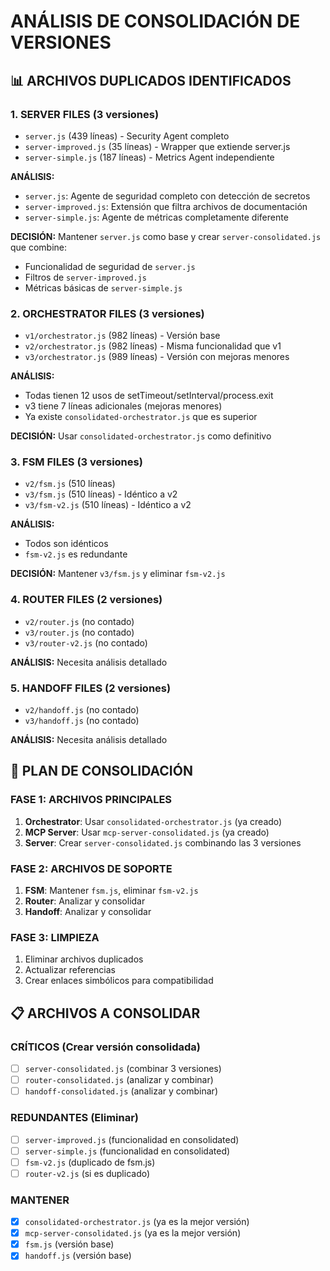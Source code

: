 # ANÁLISIS DE CONSOLIDACIÓN DE VERSIONES

## 📊 ARCHIVOS DUPLICADOS IDENTIFICADOS

### 1. SERVER FILES (3 versiones)
- `server.js` (439 líneas) - Security Agent completo
- `server-improved.js` (35 líneas) - Wrapper que extiende server.js
- `server-simple.js` (187 líneas) - Metrics Agent independiente

**ANÁLISIS:**
- `server.js`: Agente de seguridad completo con detección de secretos
- `server-improved.js`: Extensión que filtra archivos de documentación
- `server-simple.js`: Agente de métricas completamente diferente

**DECISIÓN:** Mantener `server.js` como base y crear `server-consolidated.js` que combine:
- Funcionalidad de seguridad de `server.js`
- Filtros de `server-improved.js`
- Métricas básicas de `server-simple.js`

### 2. ORCHESTRATOR FILES (3 versiones)
- `v1/orchestrator.js` (982 líneas) - Versión base
- `v2/orchestrator.js` (982 líneas) - Misma funcionalidad que v1
- `v3/orchestrator.js` (989 líneas) - Versión con mejoras menores

**ANÁLISIS:**
- Todas tienen 12 usos de setTimeout/setInterval/process.exit
- v3 tiene 7 líneas adicionales (mejoras menores)
- Ya existe `consolidated-orchestrator.js` que es superior

**DECISIÓN:** Usar `consolidated-orchestrator.js` como definitivo

### 3. FSM FILES (3 versiones)
- `v2/fsm.js` (510 líneas)
- `v3/fsm.js` (510 líneas) - Idéntico a v2
- `v3/fsm-v2.js` (510 líneas) - Idéntico a v2

**ANÁLISIS:**
- Todos son idénticos
- `fsm-v2.js` es redundante

**DECISIÓN:** Mantener `v3/fsm.js` y eliminar `fsm-v2.js`

### 4. ROUTER FILES (2 versiones)
- `v2/router.js` (no contado)
- `v3/router.js` (no contado)
- `v3/router-v2.js` (no contado)

**ANÁLISIS:** Necesita análisis detallado

### 5. HANDOFF FILES (2 versiones)
- `v2/handoff.js` (no contado)
- `v3/handoff.js` (no contado)

**ANÁLISIS:** Necesita análisis detallado

## 🎯 PLAN DE CONSOLIDACIÓN

### FASE 1: ARCHIVOS PRINCIPALES
1. **Orchestrator**: Usar `consolidated-orchestrator.js` (ya creado)
2. **MCP Server**: Usar `mcp-server-consolidated.js` (ya creado)
3. **Server**: Crear `server-consolidated.js` combinando las 3 versiones

### FASE 2: ARCHIVOS DE SOPORTE
1. **FSM**: Mantener `fsm.js`, eliminar `fsm-v2.js`
2. **Router**: Analizar y consolidar
3. **Handoff**: Analizar y consolidar

### FASE 3: LIMPIEZA
1. Eliminar archivos duplicados
2. Actualizar referencias
3. Crear enlaces simbólicos para compatibilidad

## 📋 ARCHIVOS A CONSOLIDAR

### CRÍTICOS (Crear versión consolidada)
- [ ] `server-consolidated.js` (combinar 3 versiones)
- [ ] `router-consolidated.js` (analizar y combinar)
- [ ] `handoff-consolidated.js` (analizar y combinar)

### REDUNDANTES (Eliminar)
- [ ] `server-improved.js` (funcionalidad en consolidated)
- [ ] `server-simple.js` (funcionalidad en consolidated)
- [ ] `fsm-v2.js` (duplicado de fsm.js)
- [ ] `router-v2.js` (si es duplicado)

### MANTENER
- [x] `consolidated-orchestrator.js` (ya es la mejor versión)
- [x] `mcp-server-consolidated.js` (ya es la mejor versión)
- [x] `fsm.js` (versión base)
- [x] `handoff.js` (versión base)
